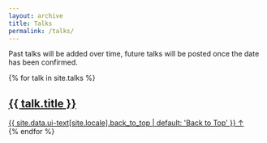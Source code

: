 ```yaml
---
layout: archive
title: Talks
permalink: /talks/
---
```

Past talks will be added over time, future talks will be posted once the date has been confirmed.


{% for talk  in site.talks %}
  <section id="{{ talk.title }}" class="taxonomy__section">
    <a href="{{ talk.url }}"><h2 class="archive__subtitle">{{ talk.title }}</h2></a>
    <a href="#{{page-title}}" class="back-to-top">{{ site.data.ui-text[site.locale].back_to_top | default: 'Back to Top' }} &uarr;</a>
  </section>
{% endfor %}

